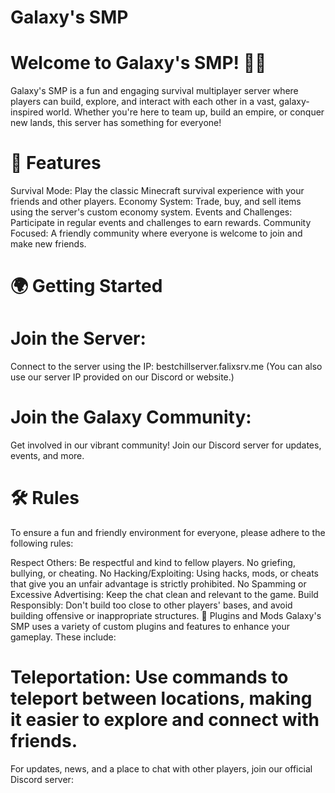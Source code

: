 
# Galaxy's SMP
# Welcome to Galaxy's SMP! 🚀🌌

Galaxy's SMP is a fun and engaging survival multiplayer server where players can build, explore, and interact with each other in a vast, galaxy-inspired world. Whether you're here to team up, build an empire, or conquer new lands, this server has something for everyone!

# 🚀 Features
Survival Mode: Play the classic Minecraft survival experience with your friends and other players.
Economy System: Trade, buy, and sell items using the server's custom economy system.
Events and Challenges: Participate in regular events and challenges to earn rewards.
Community Focused: A friendly community where everyone is welcome to join and make new friends.
# 🌍 Getting Started
# Join the Server:
Connect to the server using the IP: bestchillserver.falixsrv.me
(You can also use our server IP provided on our Discord or website.)


# Join the Galaxy Community:
Get involved in our vibrant community! Join our Discord server for updates, events, and more.

# 🛠️ Rules
To ensure a fun and friendly environment for everyone, please adhere to the following rules:

 Respect Others: Be respectful and kind to fellow players. No griefing, bullying, or cheating.
 No Hacking/Exploiting: Using hacks, mods, or cheats that give you an unfair advantage is strictly prohibited.
 No Spamming or Excessive Advertising: Keep the chat clean and relevant to the game.
 Build Responsibly: Don't build too close to other players' bases, and avoid building offensive or inappropriate structures.
 🔧 Plugins and Mods
 Galaxy's SMP uses a variety of custom plugins and features to enhance your gameplay. These include:

# Teleportation: Use commands to teleport between locations, making it easier to explore and connect with friends.
 For updates, news, and a place to chat with other players, join our official Discord server:
